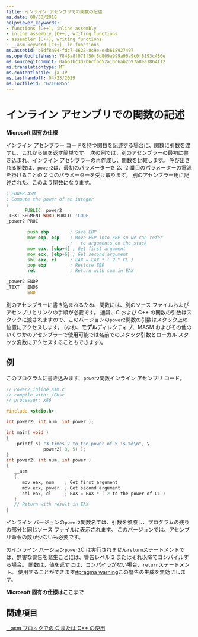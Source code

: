 ```yaml
---
title: インライン アセンブリでの関数の記述
ms.date: 08/30/2018
helpviewer_keywords:
- functions [C++], inline assembly
- inline assembly [C++], writing functions
- assembler [C++], writing functions
- __asm keyword [C++], in functions
ms.assetid: b5df8a04-fdc7-4622-8c9e-e4b618927497
ms.openlocfilehash: 7848a8f071f50f8d809a999a96a9c0f8193c480e
ms.sourcegitcommit: 0ab61bc3d2b6cfbd52a16c6ab2b97a8ea1864f12
ms.translationtype: MT
ms.contentlocale: ja-JP
ms.lasthandoff: 04/23/2019
ms.locfileid: "62166855"
---
```

# <a name="writing-functions-with-inline-assembly"></a>インライン アセンブリでの関数の記述

**Microsoft 固有の仕様**

インライン アセンブラー コードを持つ関数を記述する場合に、関数に引数を渡すし、これから値を返す簡単です。 次の例では、別のアセンブラーの最初に書き込まれ、インライン アセンブラーの再作成し、関数を比較します。 呼び出される関数は、`power2`は、最初のパラメーターを 2、2 番目のパラメーターの電源を掛けることの 2 つのパラメーターを受け取ります。 別のアセンブラー用に記述された、このよう関数になります。

```asm
; POWER.ASM
; Compute the power of an integer
;
       PUBLIC _power2
_TEXT SEGMENT WORD PUBLIC 'CODE'
_power2 PROC

        push ebp        ; Save EBP
        mov ebp, esp    ; Move ESP into EBP so we can refer
                        ;   to arguments on the stack
        mov eax, [ebp+4] ; Get first argument
        mov ecx, [ebp+6] ; Get second argument
        shl eax, cl     ; EAX = EAX * ( 2 ^ CL )
        pop ebp         ; Restore EBP
        ret             ; Return with sum in EAX

_power2 ENDP
_TEXT   ENDS
        END
```

別のアセンブラーに書き込まれるため、関数には、別のソース ファイルおよびアセンブリとリンクの手順が必要です。 通常、C および C++ の関数の引数はスタックに渡されますので、このバージョンの`power2`関数の引数はスタック上の位置にアクセスします。 (なお、**モデル**ディレクティブ、MASM およびその他のいくつかのアセンブラーで使用可能では名前でのスタック引数とローカル スタック変数にアクセスすることもできます)。

## <a name="example"></a>例

このプログラムに書き込みます、`power2`関数インライン アセンブリ コード。

```cpp
// Power2_inline_asm.c
// compile with: /EHsc
// processor: x86

#include <stdio.h>

int power2( int num, int power );

int main( void )
{
    printf_s( "3 times 2 to the power of 5 is %d\n", \
              power2( 3, 5) );
}
int power2( int num, int power )
{
   __asm
   {
      mov eax, num    ; Get first argument
      mov ecx, power  ; Get second argument
      shl eax, cl     ; EAX = EAX * ( 2 to the power of CL )
   }
   // Return with result in EAX
}
```

インライン バージョンの`power2`関数名では、引数を参照し、プログラムの残りの部分と同じソース ファイルに表示されます。 このバージョンでは、アセンブリ命令の数が少ないも必要です。

のインライン バージョン`power2`C は実行されません`return`ステートメントでは、無害な警告を発生ことには、警告レベル 2 またはそれ以降でコンパイルする場合。 関数は、値を返すには、コンパイラがない場合、`return`ステートメント。 使用することができます[#pragma warning](../../preprocessor/warning.md)この警告の生成を無効にします。

**Microsoft 固有の仕様はここまで**

## <a name="see-also"></a>関連項目

[__asm ブロックでの C または C++ の使用](../../assembler/inline/using-c-or-cpp-in-asm-blocks.md)<br/>